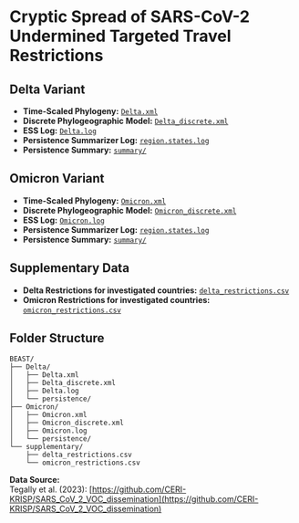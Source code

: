 # Cryptic Spread of SARS-CoV-2 Undermined Targeted Travel Restrictions

## Delta Variant

- **Time-Scaled Phylogeny:** [`Delta.xml`](./BEAST/Delta/Delta.xml)
- **Discrete Phylogeographic Model:** [`Delta_discrete.xml`](./BEAST/Delta/Delta_discrete.xml)
- **ESS Log:** [`Delta.log`](./BEAST/Delta/Delta.log)
- **Persistence Summarizer Log:** [`region.states.log`](./BEAST/Delta/persistence/region.states.log)
- **Persistence Summary:** [`summary/`](./BEAST/Delta/persistence/summary/)

## Omicron Variant

- **Time-Scaled Phylogeny:** [`Omicron.xml`](./BEAST/Omicron/Omicron.xml)
- **Discrete Phylogeographic Model:** [`Omicron_discrete.xml`](./BEAST/Omicron/Omicron_discrete.xml)
- **ESS Log:** [`Omicron.log`](./BEAST/Omicron/Omicron.log)
- **Persistence Summarizer Log:** [`region.states.log`](./BEAST/Omicron/persistence/region.states.log)
- **Persistence Summary:** [`summary/`](./BEAST/Omicron/persistence/summary/)

## Supplementary Data
- **Delta Restrictions for investigated countries:** [`delta_restrictions.csv`](./supplementary/delta_restrictions.csv)
- **Omicron Restrictions for investigated countries:** [`omicron_restrictions.csv`](./supplementary/omicron_restrictions.csv)

## Folder Structure

```
BEAST/
├── Delta/
│   ├── Delta.xml
│   ├── Delta_discrete.xml
│   ├── Delta.log
│   └── persistence/
├── Omicron/
│   ├── Omicron.xml
│   ├── Omicron_discrete.xml
│   ├── Omicron.log
│   └── persistence/
└── supplementary/
    ├── delta_restrictions.csv
    └── omicron_restrictions.csv
```

**Data Source:**   
Tegally et al. (2023): [https://github.com/CERI-KRISP/SARS_CoV_2_VOC_dissemination](https://github.com/CERI-KRISP/SARS_CoV_2_VOC_dissemination)

